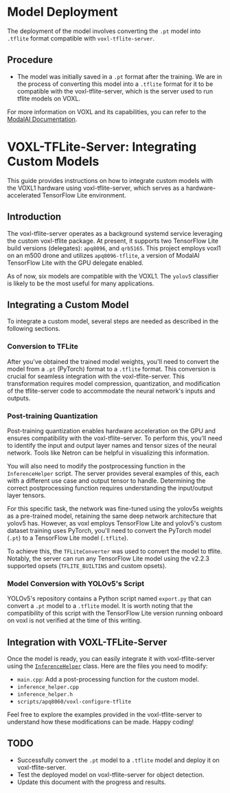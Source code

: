 # Model Deployment

The deployment of the model involves converting the `.pt` model into `.tflite` format compatible with `voxl-tflite-server`.

## Procedure

- The model was initially saved in a `.pt` format after the training. We are in the process of converting this model into a `.tflite` format for it to be compatible with the voxl-tflite-server, which is the server used to run tflite models on VOXL.

For more information on VOXL and its capabilities, you can refer to the [ModalAI Documentation](https://docs.modalai.com/).

# VOXL-TFLite-Server: Integrating Custom Models

This guide provides instructions on how to integrate custom models with the VOXL1 hardware using voxl-tflite-server, which serves as a hardware-accelerated TensorFlow Lite environment.

## Introduction

The voxl-tflite-server operates as a background systemd service leveraging the custom voxl-tflite package. At present, it supports two TensorFlow Lite build versions (delegates): `apq8096`, and `qrb5165`. This project employs voxl1 on an m500 drone and utilizes `apq8096-tflite`, a version of ModalAI TensorFlow Lite with the GPU delegate enabled.

As of now, six models are compatible with the VOXL1. The `yolov5` classifier is likely to be the most useful for many applications. 

## Integrating a Custom Model

To integrate a custom model, several steps are needed as described in the following sections.

### Conversion to TFLite

After you've obtained the trained model weights, you'll need to convert the model from a `.pt` (PyTorch) format to a `.tflite` format. This conversion is crucial for seamless integration with the voxl-tflite-server. This transformation requires model compression, quantization, and modification of the tflite-server code to accommodate the neural network's inputs and outputs.

### Post-training Quantization

Post-training quantization enables hardware acceleration on the GPU and ensures compatibility with the voxl-tflite-server. To perform this, you'll need to identify the input and output layer names and tensor sizes of the neural network. Tools like Netron can be helpful in visualizing this information. 

You will also need to modify the postprocessing function in the `InferenceHelper` script. The server provides several examples of this, each with a different use case and output tensor to handle. Determining the correct postprocessing function requires understanding the input/output layer tensors.

For this specific task, the network was fine-tuned using the yolov5s weights as a pre-trained model, retaining the same deep network architecture that yolov5 has. However, as voxl employs TensorFlow Lite and yolov5's custom dataset training uses PyTorch, you'll need to convert the PyTorch model (`.pt`) to a TensorFlow Lite model (`.tflite`).

To achieve this, the `TFLiteConverter` was used to convert the model to tflite. Notably, the server can run any TensorFlow Lite model using the v2.2.3 supported opsets (`TFLITE_BUILTINS` and custom opsets).

### Model Conversion with YOLOv5's Script

YOLOv5's repository contains a Python script named `export.py` that can convert a `.pt` model to a `.tflite` model. It is worth noting that the compatibility of this script with the TensorFlow Lite version running onboard on voxl is not verified at the time of this writing.

## Integration with VOXL-TFLite-Server

Once the model is ready, you can easily integrate it with voxl-tflite-server using the [`InferenceHelper`](https://gitlab.com/voxl-public/voxl-sdk/services/voxl-tflite-server/-/blob/master/include/inference_helper.h) class. Here are the files you need to modify:

- `main.cpp`: Add a post-processing function for the custom model.
- `inference_helper.cpp`
- `inference_helper.h`
- `scripts/apq8060/voxl-configure-tflite`

Feel free to explore the examples provided in the voxl-tflite-server to understand how these modifications can be made. Happy coding!

## TODO

- Successfully convert the `.pt` model to a `.tflite` model and deploy it on voxl-tflite-server.
- Test the deployed model on voxl-tflite-server for object detection.
- Update this document with the progress and results.

